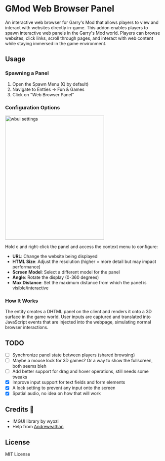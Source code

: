 # GMod Web Browser Panel

An interactive web browser for Garry's Mod that allows players to view and interact with websites directly in-game.
This addon enables players to spawn interactive web panels in the Garry's Mod world. Players can browse websites, click links, scroll through pages, and interact with web content while staying immersed in the game environment.

## Usage

### Spawning a Panel

1. Open the Spawn Menu (Q by default)
2. Navigate to Entties -> Fun & Games
3. Click on "Web Browser Panel"

### Configuration Options

<img width="320" height="400" alt="wbui settings" src="https://github.com/user-attachments/assets/a15b704d-816e-4a19-8957-095ce819737d" />

Hold c and right-click the panel and access the context menu to configure:

- **URL**: Change the website being displayed
- **HTML Size**: Adjust the resolution (higher = more detail but may impact performance)
- **Screen Model**: Select a different model for the panel
- **Angle**: Rotate the display (0-360 degrees)
- **Max Distance**: Set the maximum distance from which the panel is visible/interactive

### How It Works

The entity creates a DHTML panel on the client and renders it onto a 3D surface in the game world. User inputs are captured and translated into JavaScript events that are injected into the webpage, simulating normal browser interactions.

## TODO

- [ ] Synchronize panel state between players (shared browsing)
- [ ] Maybe a mouse lock for 3D games? Or a way to show the fullscreen, both seems bleh
- [ ] Add better support for drag and hover operations, still needs some tweaks
- [x] Improve input support for text fields and form elements
- [x] A lock setting to prevent any input onto the screen
- [x] Spatial audio, no idea on how that will work

## Credits 👏

- IMGUI library by wyozi
- Help from [Andreweathan](https://steamcommunity.com/id/andreweathan/)

## License 

MIT License
